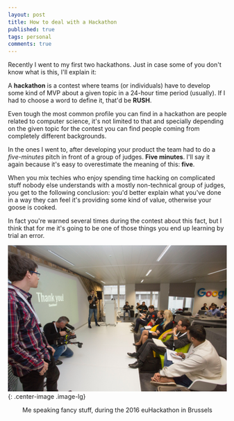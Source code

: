 ```yaml
---
layout: post
title: How to deal with a Hackathon
published: true
tags: personal
comments: true
---
```


Recently I went to my first two hackathons. Just in case some of you don't know
what is this, I'll explain it:

A **hackathon** is a contest where teams (or individuals) have to develop some
kind of MVP about a given topic in a 24-hour time period (usually). If I had to
choose a word to define it, that'd be **RUSH**.

Even tough the most common profile you can find in a hackathon are people related
to computer science, it's not limited to that and specially depending on the
given topic for the contest you can find people coming from completely different
backgrounds.

In the ones I went to, after developing your product the team had to do a
*five-minutes* pitch in front of a group of judges. **Five minutes**. I'll say
it again because it's easy to overestimate the meaning of this: **five**.

When you mix techies who enjoy spending time hacking on complicated stuff nobody
else understands with a mostly non-technical group of judges, you get to the
following conclusion: you'd better explain what you've done in a way they can
feel it's providing some kind of value, otherwise your goose is cooked.

In fact you're warned several times during the contest about this fact, but I
think that for me it's going to be one of those things you end up learning by
trial an error.

![euHackathon Pitch](/assets/images/euhackathon-pitch.png){: .center-image .image-lg}

<center> Me speaking fancy stuff, during the 2016 euHackathon in Brussels </center>
